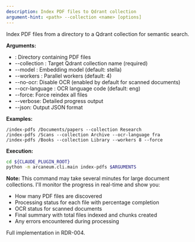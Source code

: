 ```yaml
---
description: Index PDF files to Qdrant collection
argument-hint: <path> --collection <name> [options]
---
```


Index PDF files from a directory to a Qdrant collection for semantic search.

**Arguments:**
- <path>: Directory containing PDF files
- --collection <name>: Target Qdrant collection name (required)
- --model <model>: Embedding model (default: stella)
- --workers <n>: Parallel workers (default: 4)
- --no-ocr: Disable OCR (enabled by default for scanned documents)
- --ocr-language <lang>: OCR language code (default: eng)
- --force: Force reindex all files
- --verbose: Detailed progress output
- --json: Output JSON format

**Examples:**
```
/index-pdfs /Documents/papers --collection Research
/index-pdfs /Scans --collection Archive --ocr-language fra
/index-pdfs /Books --collection Library --workers 8 --force
```

**Execution:**
```bash
cd ${CLAUDE_PLUGIN_ROOT}
python -m arcaneum.cli.main index-pdfs $ARGUMENTS
```

**Note:** This command may take several minutes for large document collections.
I'll monitor the progress in real-time and show you:
- How many PDF files are discovered
- Processing status for each file with percentage completion
- OCR status for scanned documents
- Final summary with total files indexed and chunks created
- Any errors encountered during processing

Full implementation in RDR-004.
